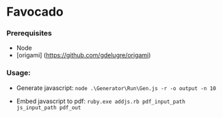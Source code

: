# Favocado

### Prerequisites
- Node
- [origami] (https://github.com/gdelugre/origami)

### Usage:

* Generate javascript:
    `node .\Generator\Run\Gen.js -r -o output -n 10`

* Embed javascript to pdf:
    `ruby.exe addjs.rb pdf_input_path js_input_path pdf_out`

